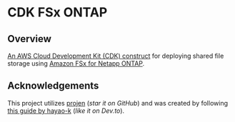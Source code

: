 # CDK FSx ONTAP

## Overview

[An AWS Cloud Development Kit (CDK) construct](https://docs.aws.amazon.com/cdk/v2/guide/constructs.html)
for deploying shared file storage using
[Amazon FSx for Netapp ONTAP](https://docs.aws.amazon.com/fsx/latest/ONTAPGuide/what-is-fsx-ontap.html).

## Acknowledgements

This project utilizes [projen](https://github.com/projen/projen) (_star it on GitHub_)
and was created by following [this guide by hayao-k](https://dev.to/aws-builders/a-beginner-s-guide-to-create-aws-cdk-construct-library-with-projen-5eh4)
(_like it on Dev.to_).
